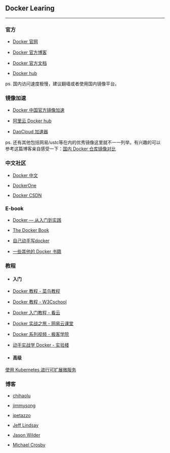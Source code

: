 ## Docker Learing

---

### 官方

* [Docker 官网](http://www.docker.com/)

* [Docker 官方博客](https://blog.docker.com/)

* [Docker 官方文档](https://docs.docker.com/)

* [Docker hub](https://hub.docker.com/)  

ps. 国内访问速度极慢，建议翻墙或者使用国内镜像平台。


### 镜像加速

* [Docker 中国官方镜像加速](https://www.docker-cn.com/registry-mirror)

* [阿里云 Docker hub](https://dev.aliyun.com/search.html)

* [DaoCloud 加速器](https://www.daocloud.io/mirror)  

ps. 还有其他包括网易/ustc等在内的优秀镜像这里就不一一列举。有兴趣的可以参考这篇博客亲自感受一下：[国内 Docker 仓库镜像对比](https://ieevee.com/tech/2016/09/28/docker-mirror.html)

### 中文社区

* [Docker 中文](http://www.docker.org.cn)

* [DockerOne](http://dockone.io/)

* [Docker CSDN](http://docker.csdn.net/)

### E-book

* [Docker — 从入门到实践](https://github.com/yeasy/docker_practice)

* [The Docker Book](https://www.dockerbook.com/)

* [自己动手写docker](https://github.com/xianlubird/mydocker)

* [一些其他的 Docker 书籍](https://github.com/miguellgt/books/tree/master/docker)

### 教程

- #### 入门

 * [Docker 教程 - 菜鸟教程](http://www.runoob.com/docker/docker-tutorial.html)

 * [Docker 教程 - W3Cschool](https://www.w3cschool.cn/docker/)

 * [Docker 入门教程 - 看云](https://www.kancloud.cn/kancloud/docker-guide/220868)

 * [Docker 实战之旅 - 网易云课堂](http://study.163.com/course/introduction/1273002.htm)

 * [Docker 系列视频 - 极客学院](http://www.jikexueyuan.com/course/docker/)

 * [动手实战学 Docker - 实验楼](https://www.shiyanlou.com/courses/498)

- #### 高级

[使用 Kubernetes 进行可扩展微服务](https://cn.udacity.com/course/scalable-microservices-with-kubernetes--ud615)

### 博客

* [chihaolu](http://chiahaolu.github.io/2017/02/19/Docker%E6%95%99%E7%A8%8B-%E4%B8%80-Docker%E7%AE%80%E4%BB%8B/)

* [jimmysong](http://jimmysong.io/blogs/)

* [jpetazzo](http://jpetazzo.github.io/)

* [Jeff Lindsay](http://progrium.com/blog/)

* [Jason Wilder](http://jasonwilder.com/)

* [Michael Crosby](http://crosbymichael.com/)
